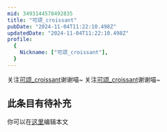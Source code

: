 ```yaml
---
mid: 3493144578492835
title: "可颂_croissant"
pubDate: "2024-11-04T11:22:10.498Z"
updatedDate: "2024-11-04T11:22:10.498Z"
profile:
  {
    Nickname: ["可颂_croissant"],
  }
---
```


关注[可颂_croissant](https://space.bilibili.com/3493144578492835)谢谢喵~ 关注[可颂_croissant](https://space.bilibili.com/3493144578492835)谢谢喵~

## 此条目有待补充
你可以在[这里](https://github.com/Yuhanawa/VTuber.ICU/edit/master/src/content/v/可颂_croissant/index.md)编辑本文
